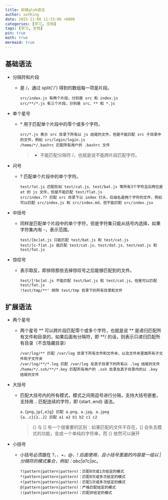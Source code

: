 ```yaml
---
title: 前端glob语法
author: setKing
date: 2023-11-08 11:33:00 +0800
categories: [学习, 文档]
tags: [学习, 文档]
pin: true
math: true
mermaid: true
---
```


## 基础语法

- 分隔符和片段

  - 是 /，通过 split('/') 得到的数组每一项是片段。

    ```
    src/index.js 有两个片段，分别是 src 和 index.js
    src/**/*.js 有三个片段，分别是 src、** 和 *.js
    ```

- 单个星号

  - \* 用于匹配单个片段中的零个或多个字符。

    ```
    src/*.js 表示 src 目录下所有以 js 结尾的文件，但是不能匹配 src 子目录中的文件，例如 src/login/login.js
    /home/*/.bashrc 匹配所有用户的 .bashrc 文件
    ```

    > - 不能匹配分隔符 /，也就是说不能跨片段匹配字符。

- 问号

  - ? 匹配单个片段中的单个字符。
    ```
    test/?at.js 匹配形如 test/cat.js、test/bat.js 等所有3个字符且后两位是 at 的 js 文件，但是不能匹配 test/flat.js
    src/index.?? 匹配 src 目录下以 index 打头，后缀名是两个字符的文件，例如可以匹配 src/index.js 和 src/index.md，但不能匹配 src/index.jsx
    ```

- 中括号

  - 同样是匹配单个片段中的单个字符，但是字符集只能从括号内选择，如果字符集内有 -，表示范围。
    ```
    test/[bc]at.js 只能匹配 test/bat.js 和 test/cat.js
    test/[c-f]at.js 能匹配 test/cat.js、test/dat.js、test/eat.js 和 test/fat.js
    ```

- 惊叹号
  - 表示取反，即排除那些去掉惊叹号之后能够匹配到的文件。
    ```
    test/[!bc]at.js 不能匹配 test/bat.js 和 test/cat.js，但是可以匹配 test/fat.js
    !test/tmp/**' 排除 test/tmp 目录下的所有目录和文件
    ```

## 扩展语法

- 两个星号

  - 两个星号 ** 可以跨片段匹配零个或多个字符，也就是说 ** 是递归匹配所有文件和目录的，如果后面有分隔符，即 \*\*/ 的话，则表示只递归匹配所有目录（不含隐藏目录）
    ```
    /var/log/** 匹配 /var/log 目录下所有文件和文件夹，以及文件夹里面所有子文件和子文件夹
    /var/log/**/*.log 匹配 /var/log 及其子目录下的所有以 .log 结尾的文件
    /home/*/.ssh/**/*.key 匹配所有用户的 .ssh 目录及其子目录内的以 .key 结尾的文件
    ```

- 大括号
  - 匹配大括号内的所有模式，模式之间用逗号进行分隔，支持大括号嵌套，支持用 .. 匹配连续的字符，即 {start..end} 语法。
    ```
    a.{png,jp{,e}g} 匹配 a.png、a.jpg、a.jpeg
    {a..c}{1..2} 匹配 a1 a2 b1 b2 c1 c2
    ```
    > {} 与 [] 有一个很重要的区别：如果匹配的文件不存在，[] 会失去模式的功能，变成一个单纯的字符串，而 {} 依然可以展开
- 小括号
  - 小括号必须跟在 ?、_、+、@、! 后面使用，且小括号里面的内容是一组以 | 分隔符的模式集合，例如：abc|a?c|ac_。
    ```
    ?(pattern|pattern|pattern)：匹配0次或1次给定的模式
    *(pattern|pattern|pattern)：匹配0次或多次给定的模式
    +(pattern|pattern|pattern)：匹配1次或多次给定的模式
    @(pattern|pattern|pattern)：严格匹配给定的模式
    !(pattern|pattern|pattern)：匹配非给定的模式
    ```
